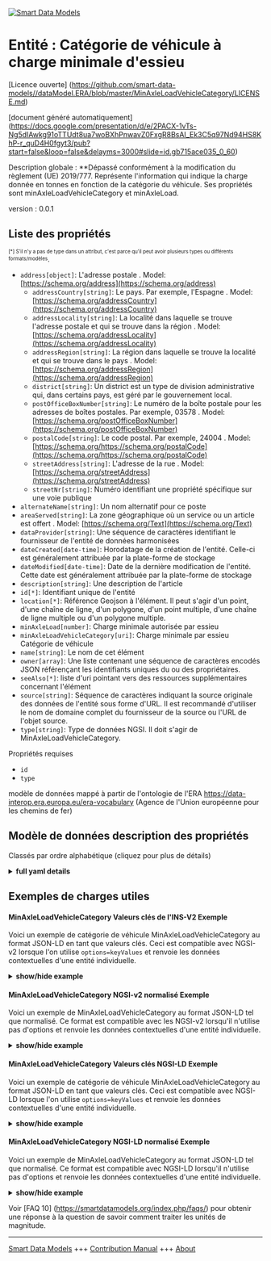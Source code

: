 <!-- 10-Header -->  
[![Smart Data Models](https://smartdatamodels.org/wp-content/uploads/2022/01/SmartDataModels_logo.png "Logo")](https://smartdatamodels.org)  
Entité : Catégorie de véhicule à charge minimale d'essieu  
=========================================================<!-- /10-Header -->  
<!-- 15-License -->  
[Licence ouverte] (https://github.com/smart-data-models//dataModel.ERA/blob/master/MinAxleLoadVehicleCategory/LICENSE.md)  
[document généré automatiquement] (https://docs.google.com/presentation/d/e/2PACX-1vTs-Ng5dIAwkg91oTTUdt8ua7woBXhPnwavZ0FxgR8BsAI_Ek3C5q97Nd94HS8KhP-r_quD4H0fgyt3/pub?start=false&loop=false&delayms=3000#slide=id.gb715ace035_0_60)  
<!-- /15-License -->  
<!-- 20-Description -->  
Description globale : **Dépassé conformément à la modification du règlement (UE) 2019/777. Représente l'information qui indique la charge donnée en tonnes en fonction de la catégorie du véhicule. Ses propriétés sont minAxleLoadVehicleCategory et minAxleLoad.  
version : 0.0.1  
<!-- /20-Description -->  
<!-- 30-PropertiesList -->  

## Liste des propriétés  

<sup><sub>[*] S'il n'y a pas de type dans un attribut, c'est parce qu'il peut avoir plusieurs types ou différents formats/modèles</sub></sup>.  
- `address[object]`: L'adresse postale  . Model: [https://schema.org/address](https://schema.org/address)	- `addressCountry[string]`: Le pays. Par exemple, l'Espagne  . Model: [https://schema.org/addressCountry](https://schema.org/addressCountry)  
	- `addressLocality[string]`: La localité dans laquelle se trouve l'adresse postale et qui se trouve dans la région  . Model: [https://schema.org/addressLocality](https://schema.org/addressLocality)  
	- `addressRegion[string]`: La région dans laquelle se trouve la localité et qui se trouve dans le pays  . Model: [https://schema.org/addressRegion](https://schema.org/addressRegion)  
	- `district[string]`: Un district est un type de division administrative qui, dans certains pays, est géré par le gouvernement local.    
	- `postOfficeBoxNumber[string]`: Le numéro de la boîte postale pour les adresses de boîtes postales. Par exemple, 03578  . Model: [https://schema.org/postOfficeBoxNumber](https://schema.org/postOfficeBoxNumber)  
	- `postalCode[string]`: Le code postal. Par exemple, 24004  . Model: [https://schema.org/https://schema.org/postalCode](https://schema.org/https://schema.org/postalCode)  
	- `streetAddress[string]`: L'adresse de la rue  . Model: [https://schema.org/streetAddress](https://schema.org/streetAddress)  
	- `streetNr[string]`: Numéro identifiant une propriété spécifique sur une voie publique    
- `alternateName[string]`: Un nom alternatif pour ce poste  - `areaServed[string]`: La zone géographique où un service ou un article est offert  . Model: [https://schema.org/Text](https://schema.org/Text)- `dataProvider[string]`: Une séquence de caractères identifiant le fournisseur de l'entité de données harmonisées  - `dateCreated[date-time]`: Horodatage de la création de l'entité. Celle-ci est généralement attribuée par la plate-forme de stockage  - `dateModified[date-time]`: Date de la dernière modification de l'entité. Cette date est généralement attribuée par la plate-forme de stockage  - `description[string]`: Une description de l'article  - `id[*]`: Identifiant unique de l'entité  - `location[*]`: Référence Geojson à l'élément. Il peut s'agir d'un point, d'une chaîne de ligne, d'un polygone, d'un point multiple, d'une chaîne de ligne multiple ou d'un polygone multiple.  - `minAxleLoad[number]`: Charge minimale autorisée par essieu  - `minAxleLoadVehicleCategory[uri]`: Charge minimale par essieu Catégorie de véhicule  - `name[string]`: Le nom de cet élément  - `owner[array]`: Une liste contenant une séquence de caractères encodés JSON référençant les identifiants uniques du ou des propriétaires.  - `seeAlso[*]`: liste d'uri pointant vers des ressources supplémentaires concernant l'élément  - `source[string]`: Séquence de caractères indiquant la source originale des données de l'entité sous forme d'URL. Il est recommandé d'utiliser le nom de domaine complet du fournisseur de la source ou l'URL de l'objet source.  - `type[string]`: Type de données NGSI. Il doit s'agir de MinAxleLoadVehicleCategory.  <!-- /30-PropertiesList -->  
<!-- 35-RequiredProperties -->  
Propriétés requises  
- `id`  - `type`  <!-- /35-RequiredProperties -->  
<!-- 40-RequiredProperties -->  
modèle de données mappé à partir de l'ontologie de l'ERA https://data-interop.era.europa.eu/era-vocabulary (Agence de l'Union européenne pour les chemins de fer)  
<!-- /40-RequiredProperties -->  
<!-- 50-DataModelHeader -->  
## Modèle de données description des propriétés  
Classés par ordre alphabétique (cliquez pour plus de détails)  
<!-- /50-DataModelHeader -->  
<!-- 60-ModelYaml -->  
<details><summary><strong>full yaml details</strong></summary>    
```yaml  
MinAxleLoadVehicleCategory:    
  description: Deprecated according to the ammendment to the Regulation (EU) 2019/777. Represents information that indicates the load given in tons depending of the category of vehicle. Its properties are minAxleLoadVehicleCategory and minAxleLoad.    
  properties:    
    address:    
      description: The mailing address    
      properties:    
        addressCountry:    
          description: 'The country. For example, Spain'    
          type: string    
          x-ngsi:    
            model: https://schema.org/addressCountry    
            type: Property    
        addressLocality:    
          description: 'The locality in which the street address is, and which is in the region'    
          type: string    
          x-ngsi:    
            model: https://schema.org/addressLocality    
            type: Property    
        addressRegion:    
          description: 'The region in which the locality is, and which is in the country'    
          type: string    
          x-ngsi:    
            model: https://schema.org/addressRegion    
            type: Property    
        district:    
          description: 'A district is a type of administrative division that, in some countries, is managed by the local government'    
          type: string    
          x-ngsi:    
            type: Property    
        postOfficeBoxNumber:    
          description: 'The post office box number for PO box addresses. For example, 03578'    
          type: string    
          x-ngsi:    
            model: https://schema.org/postOfficeBoxNumber    
            type: Property    
        postalCode:    
          description: 'The postal code. For example, 24004'    
          type: string    
          x-ngsi:    
            model: https://schema.org/https://schema.org/postalCode    
            type: Property    
        streetAddress:    
          description: The street address    
          type: string    
          x-ngsi:    
            model: https://schema.org/streetAddress    
            type: Property    
        streetNr:    
          description: Number identifying a specific property on a public street    
          type: string    
          x-ngsi:    
            type: Property    
      type: object    
      x-ngsi:    
        model: https://schema.org/address    
        type: Property    
    alternateName:    
      description: An alternative name for this item    
      type: string    
      x-ngsi:    
        type: Property    
    areaServed:    
      description: The geographic area where a service or offered item is provided    
      type: string    
      x-ngsi:    
        model: https://schema.org/Text    
        type: Property    
    dataProvider:    
      description: A sequence of characters identifying the provider of the harmonised data entity    
      type: string    
      x-ngsi:    
        type: Property    
    dateCreated:    
      description: Entity creation timestamp. This will usually be allocated by the storage platform    
      format: date-time    
      type: string    
      x-ngsi:    
        type: Property    
    dateModified:    
      description: Timestamp of the last modification of the entity. This will usually be allocated by the storage platform    
      format: date-time    
      type: string    
      x-ngsi:    
        type: Property    
    description:    
      description: A description of this item    
      type: string    
      x-ngsi:    
        type: Property    
    id:    
      anyOf:    
        - description: Identifier format of any NGSI entity    
          maxLength: 256    
          minLength: 1    
          pattern: ^[\w\-\.\{\}\$\+\*\[\]`|~^@!,:\\]+$    
          type: string    
          x-ngsi:    
            type: Property    
        - description: Identifier format of any NGSI entity    
          format: uri    
          type: string    
          x-ngsi:    
            type: Property    
      description: Unique identifier of the entity    
      x-ngsi:    
        type: Property    
    location:    
      description: 'Geojson reference to the item. It can be Point, LineString, Polygon, MultiPoint, MultiLineString or MultiPolygon'    
      oneOf:    
        - description: Geojson reference to the item. Point    
          properties:    
            bbox:    
              items:    
                type: number    
              minItems: 4    
              type: array    
            coordinates:    
              items:    
                type: number    
              minItems: 2    
              type: array    
            type:    
              enum:    
                - Point    
              type: string    
          required:    
            - type    
            - coordinates    
          title: GeoJSON Point    
          type: object    
          x-ngsi:    
            type: GeoProperty    
        - description: Geojson reference to the item. LineString    
          properties:    
            bbox:    
              items:    
                type: number    
              minItems: 4    
              type: array    
            coordinates:    
              items:    
                items:    
                  type: number    
                minItems: 2    
                type: array    
              minItems: 2    
              type: array    
            type:    
              enum:    
                - LineString    
              type: string    
          required:    
            - type    
            - coordinates    
          title: GeoJSON LineString    
          type: object    
          x-ngsi:    
            type: GeoProperty    
        - description: Geojson reference to the item. Polygon    
          properties:    
            bbox:    
              items:    
                type: number    
              minItems: 4    
              type: array    
            coordinates:    
              items:    
                items:    
                  items:    
                    type: number    
                  minItems: 2    
                  type: array    
                minItems: 4    
                type: array    
              type: array    
            type:    
              enum:    
                - Polygon    
              type: string    
          required:    
            - type    
            - coordinates    
          title: GeoJSON Polygon    
          type: object    
          x-ngsi:    
            type: GeoProperty    
        - description: Geojson reference to the item. MultiPoint    
          properties:    
            bbox:    
              items:    
                type: number    
              minItems: 4    
              type: array    
            coordinates:    
              items:    
                items:    
                  type: number    
                minItems: 2    
                type: array    
              type: array    
            type:    
              enum:    
                - MultiPoint    
              type: string    
          required:    
            - type    
            - coordinates    
          title: GeoJSON MultiPoint    
          type: object    
          x-ngsi:    
            type: GeoProperty    
        - description: Geojson reference to the item. MultiLineString    
          properties:    
            bbox:    
              items:    
                type: number    
              minItems: 4    
              type: array    
            coordinates:    
              items:    
                items:    
                  items:    
                    type: number    
                  minItems: 2    
                  type: array    
                minItems: 2    
                type: array    
              type: array    
            type:    
              enum:    
                - MultiLineString    
              type: string    
          required:    
            - type    
            - coordinates    
          title: GeoJSON MultiLineString    
          type: object    
          x-ngsi:    
            type: GeoProperty    
        - description: Geojson reference to the item. MultiLineString    
          properties:    
            bbox:    
              items:    
                type: number    
              minItems: 4    
              type: array    
            coordinates:    
              items:    
                items:    
                  items:    
                    items:    
                      type: number    
                    minItems: 2    
                    type: array    
                  minItems: 4    
                  type: array    
                type: array    
              type: array    
            type:    
              enum:    
                - MultiPolygon    
              type: string    
          required:    
            - type    
            - coordinates    
          title: GeoJSON MultiPolygon    
          type: object    
          x-ngsi:    
            type: GeoProperty    
      x-ngsi:    
        type: GeoProperty    
    minAxleLoad:    
      description: Minimum permitted axle load    
      type: number    
      x-ngsi:    
        type: Property    
    minAxleLoadVehicleCategory:    
      description: Minimum axle load vehicle category    
      format: uri    
      type: string    
      x-ngsi:    
        type: Relationship    
    name:    
      description: The name of this item    
      type: string    
      x-ngsi:    
        type: Property    
    owner:    
      description: A List containing a JSON encoded sequence of characters referencing the unique Ids of the owner(s)    
      items:    
        anyOf:    
          - description: Identifier format of any NGSI entity    
            maxLength: 256    
            minLength: 1    
            pattern: ^[\w\-\.\{\}\$\+\*\[\]`|~^@!,:\\]+$    
            type: string    
            x-ngsi:    
              type: Property    
          - description: Identifier format of any NGSI entity    
            format: uri    
            type: string    
            x-ngsi:    
              type: Property    
        description: Unique identifier of the entity    
        x-ngsi:    
          type: Property    
      type: array    
      x-ngsi:    
        type: Property    
    seeAlso:    
      description: list of uri pointing to additional resources about the item    
      oneOf:    
        - items:    
            format: uri    
            type: string    
          minItems: 1    
          type: array    
        - format: uri    
          type: string    
      x-ngsi:    
        type: Property    
    source:    
      description: 'A sequence of characters giving the original source of the entity data as a URL. Recommended to be the fully qualified domain name of the source provider, or the URL to the source object'    
      type: string    
      x-ngsi:    
        type: Property    
    type:    
      description: NGSI data type. It has to be MinAxleLoadVehicleCategory    
      enum:    
        - MinAxleLoadVehicleCategory    
      type: string    
      x-ngsi:    
        type: Property    
  required:    
    - id    
    - type    
  type: object    
  x-derived-from: http://data.europa.eu/949/MinAxleLoadVehicleCategory    
  x-disclaimer: 'Redistribution and use in source and binary forms, with or without modification, are permitted  provided that the license conditions are met. Copyleft (c) 2023 Contributors to Smart Data Models Program'    
  x-license-url: https://github.com/smart-data-models/dataModel.ERA/blob/master/MinAxleLoadVehicleCategory/LICENSE.md    
  x-model-schema: https://smart-data-models.github.io/dataModel.ERA/Certificate/schema.json    
  x-model-tags: 'ERA vocabulary, railway, train'    
  x-version: 0.0.1    
```  
</details>    
<!-- /60-ModelYaml -->  
<!-- 70-MiddleNotes -->  
<!-- /70-MiddleNotes -->  
<!-- 80-Examples -->  
## Exemples de charges utiles  
#### MinAxleLoadVehicleCategory Valeurs clés de l'INS-V2 Exemple  
Voici un exemple de catégorie de véhicule MinAxleLoadVehicleCategory au format JSON-LD en tant que valeurs clés. Ceci est compatible avec NGSI-v2 lorsque l'on utilise `options=keyValues` et renvoie les données contextuelles d'une entité individuelle.  
<details><summary><strong>show/hide example</strong></summary>    
```json  
{  
  "id": "urn:ngsi-ld:MinAxleLoadVehicleCategory:id:KWOE:64087129",  
  "dateCreated": "2022-03-10T13:47:11Z",  
  "dateModified": "2000-12-08T03:53:13Z",  
  "source": "Address company tonight fight side night apply so. Best fine house past drug evening.",  
  "name": "Read church top never history old. Born edge health strong ",  
  "alternateName": "Lot material matter present from line cost. Season whatever become all wall.",  
  "description": "Not people Congress view window one.",  
  "dataProvider": "Stock minute pretty later. Federal as re",  
  "owner": [  
    "urn:ngsi-ld:MinAxleLoadVehicleCategory:items:JRVO:17137719",  
    "urn:ngsi-ld:MinAxleLoadVehicleCategory:items:WMGE:53516876"  
  ],  
  "seeAlso": [  
    "urn:ngsi-ld:MinAxleLoadVehicleCategory:items:TXBP:98820710"  
  ],  
  "location": {  
    "type": "Point",  
    "coordinates": [  
      48.8985275,  
      -11.102786  
    ]  
  },  
  "address": {  
    "streetAddress": "Accept treat however pretty manage. Term those sit seek ahead through. Camera attorney commercia",  
    "addressLocality": "Manager general nation behind. Prevent comput",  
    "addressRegion": "Song nature part. Degree ev",  
    "addressCountry": "Huge pressure ball music. Role chance govern",  
    "postalCode": "Really ago you director into little manager. Forget national never event important idea attorney. Small think rule individual player.",  
    "postOfficeBoxNumber": "Laugh front history fish four area. Quickly structure glass ne",  
    "streetNr": "Though guy police have chair learn member alone. Camera at if describe Ame",  
    "district": "Fear laugh continue. Read one teacher agency wear nothing customer. Great clear "  
  },  
  "areaServed": "Cultural worry floor professional focus. Need event ma",  
  "type": "MinAxleLoadVehicleCategory",  
  "minAxleLoad": 953.2,  
  "minAxleLoadVehicleCategory": "urn:ngsi-ld:MinAxleLoadVehicleCategory:minAxleLoadVehicleCategory:UHRQ:86221678"  
}  
```  
</details>  
#### MinAxleLoadVehicleCategory NGSI-v2 normalisé Exemple  
Voici un exemple de MinAxleLoadVehicleCategory au format JSON-LD tel que normalisé. Ce format est compatible avec les NGSI-v2 lorsqu'il n'utilise pas d'options et renvoie les données contextuelles d'une entité individuelle.  
<details><summary><strong>show/hide example</strong></summary>    
```json  
{  
  "id": "urn:ngsi-ld:MinAxleLoadVehicleCategory:id:KWOE:64087129",  
  "dateCreated": {  
    "type": "DateTime",  
    "value": "2022-03-10T13:47:11Z"  
  },  
  "dateModified": {  
    "type": "DateTime",  
    "value": "2000-12-08T03:53:13Z"  
  },  
  "source": {  
    "type": "Text",  
    "value": "Address company tonight fight side night apply so. Best fine house past drug evening."  
  },  
  "name": {  
    "type": "Text",  
    "value": "Read church top never history old. Born edge health strong "  
  },  
  "alternateName": {  
    "type": "Text",  
    "value": "Lot material matter present from line cost. Season whatever become all wall."  
  },  
  "description": {  
    "type": "Text",  
    "value": "Not people Congress view window one."  
  },  
  "dataProvider": {  
    "type": "Text",  
    "value": "Stock minute pretty later. Federal as re"  
  },  
  "owner": {  
    "type": "StructuredValue",  
    "value": [  
      "urn:ngsi-ld:MinAxleLoadVehicleCategory:items:JRVO:17137719",  
      "urn:ngsi-ld:MinAxleLoadVehicleCategory:items:WMGE:53516876"  
    ]  
  },  
  "seeAlso": {  
    "type": "StructuredValue",  
    "value": [  
      "urn:ngsi-ld:MinAxleLoadVehicleCategory:items:TXBP:98820710"  
    ]  
  },  
  "location": {  
    "type": "geo:json",  
    "value": {  
      "type": "Point",  
      "coordinates": {  
        "type": "StructuredValue",  
        "value": [  
          48.8985275,  
          -11.102786  
        ]  
      }  
    }  
  },  
  "address": {  
    "type": "StructuredValue",  
    "value": {  
      "streetAddress": {  
        "type": "Text",  
        "value": "Accept treat however pretty manage. Term those sit seek ahead through. Camera attorney commercia"  
      },  
      "addressLocality": {  
        "type": "Text",  
        "value": "Manager general nation behind. Prevent comput"  
      },  
      "addressRegion": {  
        "type": "Text",  
        "value": "Song nature part. Degree ev"  
      },  
      "addressCountry": {  
        "type": "Text",  
        "value": "Huge pressure ball music. Role chance govern"  
      },  
      "postalCode": {  
        "type": "Text",  
        "value": "Really ago you director into little manager. Forget national never event important idea attorney. Small think rule individual player."  
      },  
      "postOfficeBoxNumber": {  
        "type": "Text",  
        "value": "Laugh front history fish four area. Quickly structure glass ne"  
      },  
      "streetNr": {  
        "type": "Text",  
        "value": "Though guy police have chair learn member alone. Camera at if describe Ame"  
      },  
      "district": {  
        "type": "Text",  
        "value": "Fear laugh continue. Read one teacher agency wear nothing customer. Great clear "  
      }  
    }  
  },  
  "areaServed": {  
    "type": "Text",  
    "value": "Cultural worry floor professional focus. Need event ma"  
  },  
  "type": "MinAxleLoadVehicleCategory",  
  "minAxleLoad": {  
    "type": "Number",  
    "value": 953.2  
  },  
  "minAxleLoadVehicleCategory": {  
    "type": "Text",  
    "value": "urn:ngsi-ld:MinAxleLoadVehicleCategory:minAxleLoadVehicleCategory:UHRQ:86221678"  
  }  
}  
```  
</details>  
#### MinAxleLoadVehicleCategory Valeurs clés NGSI-LD Exemple  
Voici un exemple de catégorie de véhicule MinAxleLoadVehicleCategory au format JSON-LD en tant que valeurs clés. Ceci est compatible avec NGSI-LD lorsque l'on utilise `options=keyValues` et renvoie les données contextuelles d'une entité individuelle.  
<details><summary><strong>show/hide example</strong></summary>    
```json  
{  
  "id": "urn:ngsi-ld:MinAxleLoadVehicleCategory:id:KWOE:64087129",  
  "dateCreated": "2022-03-10T13:47:11Z",  
  "dateModified": "2000-12-08T03:53:13Z",  
  "source": "Address company tonight fight side night apply so. Best fine house past drug evening.",  
  "name": "Read church top never history old. Born edge health strong ",  
  "alternateName": "Lot material matter present from line cost. Season whatever become all wall.",  
  "description": "Not people Congress view window one.",  
  "dataProvider": "Stock minute pretty later. Federal as re",  
  "owner": [  
    "urn:ngsi-ld:MinAxleLoadVehicleCategory:items:JRVO:17137719",  
    "urn:ngsi-ld:MinAxleLoadVehicleCategory:items:WMGE:53516876"  
  ],  
  "seeAlso": [  
    "urn:ngsi-ld:MinAxleLoadVehicleCategory:items:TXBP:98820710"  
  ],  
  "location": {  
    "type": "Point",  
    "coordinates": [  
      48.8985275,  
      -11.102786  
    ]  
  },  
  "address": {  
    "streetAddress": "Accept treat however pretty manage. Term those sit seek ahead through. Camera attorney commercia",  
    "addressLocality": "Manager general nation behind. Prevent comput",  
    "addressRegion": "Song nature part. Degree ev",  
    "addressCountry": "Huge pressure ball music. Role chance govern",  
    "postalCode": "Really ago you director into little manager. Forget national never event important idea attorney. Small think rule individual player.",  
    "postOfficeBoxNumber": "Laugh front history fish four area. Quickly structure glass ne",  
    "streetNr": "Though guy police have chair learn member alone. Camera at if describe Ame",  
    "district": "Fear laugh continue. Read one teacher agency wear nothing customer. Great clear "  
  },  
  "areaServed": "Cultural worry floor professional focus. Need event ma",  
  "type": "MinAxleLoadVehicleCategory",  
  "minAxleLoad": 953.2,  
  "minAxleLoadVehicleCategory": "urn:ngsi-ld:MinAxleLoadVehicleCategory:minAxleLoadVehicleCategory:UHRQ:86221678",  
  "@context": [  
    "https://raw.githubusercontent.com/smart-data-models/dataModel.ERA/master/context.jsonld"  
  ]  
}  
```  
</details>  
#### MinAxleLoadVehicleCategory NGSI-LD normalisé Exemple  
Voici un exemple de MinAxleLoadVehicleCategory au format JSON-LD tel que normalisé. Ce format est compatible avec NGSI-LD lorsqu'il n'utilise pas d'options et renvoie les données contextuelles d'une entité individuelle.  
<details><summary><strong>show/hide example</strong></summary>    
```json  
{  
  "id": "urn:ngsi-ld:MinAxleLoadVehicleCategory:id:OTDA:84082973",  
  "dateCreated": {  
    "type": "Property",  
    "value": {  
      "@type": "DateTime",  
      "@value": "2015-01-14T11:01:00Z"  
    }  
  },  
  "dateModified": {  
    "type": "Property",  
    "value": {  
      "@type": "DateTime",  
      "@value": "2019-02-23T06:12:58Z"  
    }  
  },  
  "source": {  
    "type": "Property",  
    "value": "Doctor report certainly capital account finally. Science piece Republican identify. Ever recent cost account guess."  
  },  
  "name": {  
    "type": "Property",  
    "value": "Suddenly something particular. Six front desig"  
  },  
  "alternateName": {  
    "type": "Property",  
    "value": "Politics total upon under fear. Know behind after draw billion."  
  },  
  "description": {  
    "type": "Property",  
    "value": "With b"  
  },  
  "dataProvider": {  
    "type": "Property",  
    "value": "Glass ago movem"  
  },  
  "owner": {  
    "type": "Property",  
    "value": [  
      "urn:ngsi-ld:MinAxleLoadVehicleCategory:items:UQZZ:42282728",  
      "urn:ngsi-ld:MinAxleLoadVehicleCategory:items:YAYE:91747118"  
    ]  
  },  
  "seeAlso": {  
    "type": "Property",  
    "value": [  
      "urn:ngsi-ld:MinAxleLoadVehicleCategory:items:FXFD:61807381"  
    ]  
  },  
  "location": {  
    "type": "Property",  
    "value": {  
      "type": "Point",  
      "coordinates": [  
        7.690969,  
        -150.542766  
      ]  
    }  
  },  
  "address": {  
    "type": "Property",  
    "value": {  
      "streetAddress": "Usually attorney ",  
      "addressLocality": "Nothing mind herself table. Again human camera",  
      "addressRegion": "Night party decade meet attack war. Father ready though leader peace development close newspa",  
      "addressCountry": "Mean provide government on. Amount although education start baby third scientist.",  
      "postalCode": "Give project central available class interest good. Author affect next west.",  
      "postOfficeBoxNumber": "Three successful reason happy. Simply movement really make walk nor.",  
      "streetNr": "Activity with positi",  
      "district": "Reason l"  
    }  
  },  
  "areaServed": {  
    "type": "Property",  
    "value": "Opportunity easy year night hospital. Image son computer. Company state apply down idea term."  
  },  
  "type": "MinAxleLoadVehicleCategory",  
  "minAxleLoad": {  
    "type": "Property",  
    "value": 939.1  
  },  
  "minAxleLoadVehicleCategory": {  
    "type": "Relationship",  
    "object": "urn:ngsi-ld:MinAxleLoadVehicleCategory:minAxleLoadVehicleCategory:UYDT:81696890"  
  },  
  "@context": [  
    "https://raw.githubusercontent.com/smart-data-models/dataModel.ERA/master/context.jsonld"  
  ]  
}  
```  
</details><!-- /80-Examples -->  
<!-- 90-FooterNotes -->  
<!-- /90-FooterNotes -->  
<!-- 95-Units -->  
Voir [FAQ 10] (https://smartdatamodels.org/index.php/faqs/) pour obtenir une réponse à la question de savoir comment traiter les unités de magnitude.  
<!-- /95-Units -->  
<!-- 97-LastFooter -->  
---  
[Smart Data Models](https://smartdatamodels.org) +++ [Contribution Manual](https://bit.ly/contribution_manual) +++ [About](https://bit.ly/Introduction_SDM)<!-- /97-LastFooter -->  
